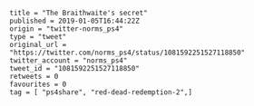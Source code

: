 ```
title = "The Braithwaite's secret"
published = 2019-01-05T16:44:22Z
origin = "twitter-norms_ps4"
type = "tweet"
original_url = "https://twitter.com/norms_ps4/status/1081592251527118850"
twitter_account = "norms_ps4"
tweet_id = "1081592251527118850"
retweets = 0
favourites = 0
tag = [ "ps4share", "red-dead-redemption-2",]
```

<p class='image'><img src='https://mnf.m17s.net/2019/01/05/DwKWaxOXgAAdcTz.jpg' alt=''></p>

